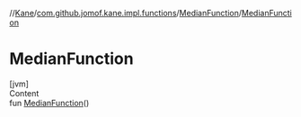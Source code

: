 //[Kane](../../index.md)/[com.github.jomof.kane.impl.functions](../index.md)/[MedianFunction](index.md)/[MedianFunction](-median-function.md)



# MedianFunction  
[jvm]  
Content  
fun [MedianFunction](-median-function.md)()  



